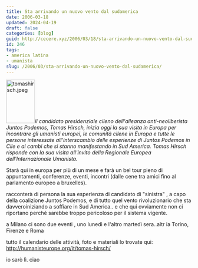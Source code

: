 ```yaml
---
title: Sta arrivando un nuovo vento dal sudamerica
date: 2006-03-18
updated: 2024-04-19
draft: false
categories: [blog]
guid: http://cecere.xyz/2006/03/18/sta-arrivando-un-nuovo-vento-dal-sudamerica/
id: 246
tags:
- america latina
- umanista
slug: /2006/03/sta-arrivando-un-nuovo-vento-dal-sudamerica/
---
```


<img class="alignleft size-full wp-image-358" alt="tomashirsch.jpeg" src="http://cecere.xyz/wp-content/uploads/sites/3/2006/06/tomashirsch.jpeg" width="78" height="118" />_il candidato presidenziale cileno dell'alleanza anti-neoliberista Juntos Podemos, Tomas Hirsch, inizia oggi la sua visita in Europa per incontrare gli umanisti europei, le comunità cilene in Europa e tutte le persone interessate all'interscambio delle esperienze di Juntos Podemos in Cile e ai cambi che si stanno manifestando in Sud America. Tomas Hirsch risponde con la sua visita all'invito della Regionale Europea dell'Internazionale Umanista._

Starà qui in europa per più di un mese e farà un bel tour pieno di appuntamenti, conferenze, eventi, incontri (dalle cene tra amici fino al parlamento europeo a bruxelles).

racconterà di persona la sua esperienza di candidato di "sinistra" , a capo della coalizione Juntos Podemos, e di tutto quel vento rivoluzionario che sta davveroiniziando a soffiare in Sud America.. e che qui ovviamente non ci riportano perché sarebbe troppo pericoloso per il sistema vigente.

a Milano ci sono due eventi , uno lunedì e l'altro martedì sera..altr ia Torino, Firenze e Roma

tutto il calendario delle attività, foto e materiali lo trovate qui: <a href="http://humanisteurope.org/it/tomas-hirsch/" target="_blank">http://humanisteurope.org/it/tomas-hirsch/</a>

io sarò lì. ciao